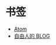<!-- TITLE: 书签 -->
<!-- SUBTITLE: 收集各种链接 -->

# 书签

* [Atom](https://fixatom.com)
* [自由人的 BLOG](https://ifttl.com)